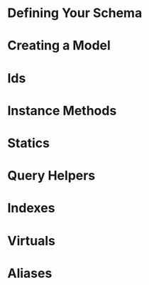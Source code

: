# Defining Your Schema


# Creating a Model

# Ids

# Instance Methods

# Statics

# Query Helpers

# Indexes

# Virtuals

# Aliases
